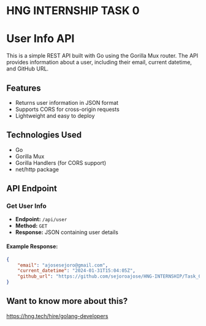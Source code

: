 # HNG INTERNSHIP TASK 0

# User Info API

This is a simple REST API built with Go using the Gorilla Mux router. The API provides information about a user, including their email, current datetime, and GitHub URL.

## Features
- Returns user information in JSON format
- Supports CORS for cross-origin requests
- Lightweight and easy to deploy

## Technologies Used
- Go
- Gorilla Mux
- Gorilla Handlers (for CORS support)
- net/http package

## API Endpoint

### Get User Info
- **Endpoint:** `/api/user`
- **Method:** `GET`
- **Response:** JSON containing user details

#### Example Response:
```json
{
    "email": "ajosesejoro@gmail.com",
    "current_datetime": "2024-01-31T15:04:05Z",
    "github_url": "https://github.com/sejoroajose/HNG-INTERNSHIP/Task_0"
}
```

## Want to know more about this?
https://hng.tech/hire/golang-developers